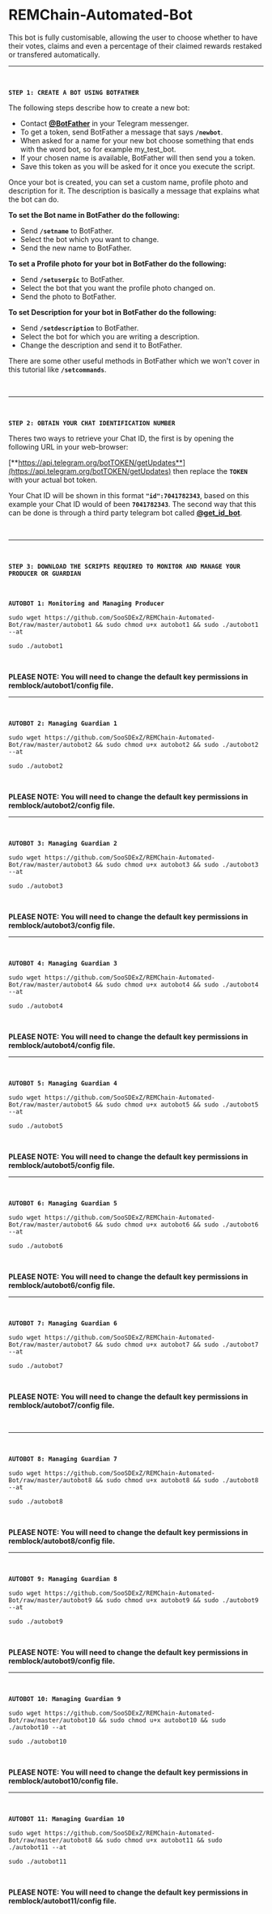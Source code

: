 # REMChain-Automated-Bot

This bot is fully customisable, allowing the user to choose whether to have their votes, claims and even a percentage of their claimed rewards restaked or transfered automatically.<br>

***

<br>

**`STEP 1: CREATE A BOT USING BOTFATHER`**

The following steps describe how to create a new bot:

* Contact [**@BotFather**](https://telegram.me/BotFather) in your Telegram messenger.
* To get a token, send BotFather a message that says **`/newbot`**.
* When asked for a name for your new bot choose something that ends with the word bot, so for example my_test_bot.
* If your chosen name is available, BotFather will then send you a token.
* Save this token as you will be asked for it once you execute the script.

Once your bot is created, you can set a custom name, profile photo and description for it. The description is basically a message that explains what the bot can do.

**To set the Bot name in BotFather do the following:**

* Send **`/setname`** to BotFather.
* Select the bot which you want to change.
* Send the new name to BotFather.

**To set a Profile photo for your bot in BotFather do the following:**

* Send **`/setuserpic`** to BotFather.
* Select the bot that you want the profile photo changed on.
* Send the photo to BotFather.

**To set Description for your bot in BotFather do the following:**

* Send **`/setdescription`** to BotFather.
* Select the bot for which you are writing a description.
* Change the description and send it to BotFather.

There are some other useful methods in BotFather which we won't cover in this tutorial like **`/setcommands`**.

<br>

***

<br>

**`STEP 2: OBTAIN YOUR CHAT IDENTIFICATION NUMBER`**

Theres two ways to retrieve your Chat ID, the first is by opening the following URL in your web-browser: 

[**https://api.telegram.org/botTOKEN/getUpdates**](https://api.telegram.org/botTOKEN/getUpdates) then replace the **`TOKEN`** with your actual bot token.

Your Chat ID will be shown in this format **`"id":7041782343`**, based on this example your Chat ID would of been **`7041782343`**. The second way that this can be done is through a third party telegram bot called [**@get_id_bot**](https://telegram.me/get_id_bot).

<br>

***

<br>

**`STEP 3: DOWNLOAD THE SCRIPTS REQUIRED TO MONITOR AND MANAGE YOUR PRODUCER OR GUARDIAN`**

<br>

**`AUTOBOT 1: Monitoring and Managing Producer`**

```
sudo wget https://github.com/SooSDExZ/REMChain-Automated-Bot/raw/master/autobot1 && sudo chmod u+x autobot1 && sudo ./autobot1 --at
```
```
sudo ./autobot1
```
<br>

**PLEASE NOTE: You will need to change the default key permissions in remblock/autobot1/config file.**
<br>

***

<br>

**`AUTOBOT 2: Managing Guardian 1`**

```
sudo wget https://github.com/SooSDExZ/REMChain-Automated-Bot/raw/master/autobot2 && sudo chmod u+x autobot2 && sudo ./autobot2 --at
```
```
sudo ./autobot2
```
<br>

**PLEASE NOTE: You will need to change the default key permissions in remblock/autobot2/config file.**
<br>

***

<br>

**`AUTOBOT 3: Managing Guardian 2`**

```
sudo wget https://github.com/SooSDExZ/REMChain-Automated-Bot/raw/master/autobot3 && sudo chmod u+x autobot3 && sudo ./autobot3 --at
```
```
sudo ./autobot3
```
<br>

**PLEASE NOTE: You will need to change the default key permissions in remblock/autobot3/config file.**
<br>

***

<br>

**`AUTOBOT 4: Managing Guardian 3`**

```
sudo wget https://github.com/SooSDExZ/REMChain-Automated-Bot/raw/master/autobot4 && sudo chmod u+x autobot4 && sudo ./autobot4 --at
```
```
sudo ./autobot4
```
<br>

**PLEASE NOTE: You will need to change the default key permissions in remblock/autobot4/config file.**
<br>

***

<br>

**`AUTOBOT 5: Managing Guardian 4`**

```
sudo wget https://github.com/SooSDExZ/REMChain-Automated-Bot/raw/master/autobot5 && sudo chmod u+x autobot5 && sudo ./autobot5 --at
```
```
sudo ./autobot5
```
<br>

**PLEASE NOTE: You will need to change the default key permissions in remblock/autobot5/config file.**
<br>

***

<br>

**`AUTOBOT 6: Managing Guardian 5`**

```
sudo wget https://github.com/SooSDExZ/REMChain-Automated-Bot/raw/master/autobot6 && sudo chmod u+x autobot6 && sudo ./autobot6 --at
```
```
sudo ./autobot6
```
<br>

**PLEASE NOTE: You will need to change the default key permissions in remblock/autobot6/config file.**
<br>

***

<br>

**`AUTOBOT 7: Managing Guardian 6`**

```
sudo wget https://github.com/SooSDExZ/REMChain-Automated-Bot/raw/master/autobot7 && sudo chmod u+x autobot7 && sudo ./autobot7 --at
```
```
sudo ./autobot7
```
<br>

**PLEASE NOTE: You will need to change the default key permissions in remblock/autobot7/config file.**

<br>

***

<br>

**`AUTOBOT 8: Managing Guardian 7`**

```
sudo wget https://github.com/SooSDExZ/REMChain-Automated-Bot/raw/master/autobot8 && sudo chmod u+x autobot8 && sudo ./autobot8 --at
```
```
sudo ./autobot8
```
<br>

**PLEASE NOTE: You will need to change the default key permissions in remblock/autobot8/config file.**
<br>

***

<br>

**`AUTOBOT 9: Managing Guardian 8`**

```
sudo wget https://github.com/SooSDExZ/REMChain-Automated-Bot/raw/master/autobot9 && sudo chmod u+x autobot9 && sudo ./autobot9 --at
```
```
sudo ./autobot9
```
<br>

**PLEASE NOTE: You will need to change the default key permissions in remblock/autobot9/config file.**
<br>

***

<br>

**`AUTOBOT 10: Managing Guardian 9`**

```
sudo wget https://github.com/SooSDExZ/REMChain-Automated-Bot/raw/master/autobot10 && sudo chmod u+x autobot10 && sudo ./autobot10 --at
```
```
sudo ./autobot10
```
<br>

**PLEASE NOTE: You will need to change the default key permissions in remblock/autobot10/config file.**
<br>

***

<br>

**`AUTOBOT 11: Managing Guardian 10`**

```
sudo wget https://github.com/SooSDExZ/REMChain-Automated-Bot/raw/master/autobot8 && sudo chmod u+x autobot11 && sudo ./autobot11 --at
```
```
sudo ./autobot11
```
<br>

**PLEASE NOTE: You will need to change the default key permissions in remblock/autobot11/config file.**
